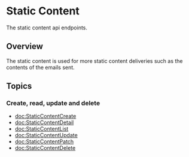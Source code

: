 # Static Content

The static content api endpoints.

## Overview

The static content is used for more static content deliveries such as the contents of the emails sent.

## Topics

### Create, read, update and delete

- <doc:StaticContentCreate>
- <doc:StaticContentDetail>
- <doc:StaticContentList>
- <doc:StaticContentUpdate>
- <doc:StaticContentPatch>
- <doc:StaticContentDelete>
